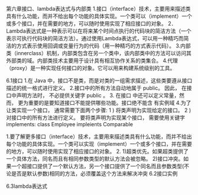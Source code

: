 第六章接口、lambda表达式与内部类
1.接口（interface）技术，主要用来描述类具有什么功能，而并不给出每个功能的具体实现。一个类可以（implement）一个或多个接口，并在需要的地方，可以随时使用实现了相应接口的对象。
2．Lambda表达式是一种表示可以在将来某个时间点执行的代码块的简洁方法（一个表示可执行代码块的简洁方法）。通过使用Lambda表达式，可以用一种精巧而简洁的方式表示使用回调或变量行为的代码（用一种精巧的方式表示代码）。
3.内部类（innerclass）机制，内部类包含在另一个类中，该内部类中的方法可以访问其外部类的域。内部类技术主要用于设计具有相互协作关系的类集合。
4.代理（proxy）是一种实现任何接口的对象。它可以用来构建系统级别的工具。

6.1接口
1.在 Java 中，接口不是类，而是对类的一组需求描述，这些类要遵从接口描述的统一格式进行定义。
2.接口中的所有方法自动地属于 public。 因此， 在接口中声明方法时， 不必提供关键字 public 。
3. 在接口 中还可以定义常量，然而， 更为重要的是要知道接口不能提供哪些功能。接口绝不能含 有实例域
4.为了让类实现一个接口， 通常需要下面两个步骤:
1 ) 将类声明为实现给定的接口。
2 ) 对接口中的所有方法进行定义。 要将类声明为实现某个接口， 需要使用关键字 implements: 
class Employee impleients Comparable

1.要了解更多接口（interface）技术，主要用来描述类具有什么功能，而并不给出每个功能的具体实现。一个类可以实现（implement）一个或多个接口，并在需要的地方，可以随时使用实现了相应接口的对象。
2.
1)超类优先。如果超类提供了一个具体方法，同名而且有相同参数类型的默认方法会被忽略。
2)接口冲突。如果一个超接口提供了一个默认方法，另一个接口提供了一个同名而且参数类型(不论是否是默认参数)相同的方法，必须覆盖这个方法来解决冲突
6.2接口实例

6.3lambda表达式



